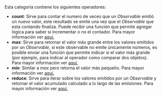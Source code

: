 Esta categoría contiene los siguientes operadores:

- **count**: Sirve para contar el numero de veces que un *Observable* emitió un nuevo valor, este resultado se emite una vez que el *Observable* que esta contando finaliza. Puede recibir una función que permite agregar lógica para saber si incrementar o no el contador. Para mayor información ver [aquí.](https://rxjs.dev/api/operators/count)
- **max**: Sirve para retornar el valor más grande entre los valores emitidos por un *Observable*, si este observable no emite únicamente números, es posible enviar una función que permite indicar si el valor más grande (por ejemplo, para indicar al operador como comparar dos objetos). Para mayor información ver [aquí.](https://rxjs.dev/api/operators/max)
- **min**: Similar a *max* pero retorna el valor más pequeño. Para mayor información ver [aquí.](https://rxjs.dev/api/operators/min)
- **reduce**: Sirve para iterar sobre los valores emitidos por un *Observable* y retornar el valor acumulado calculado a lo largo de las emisiones. Para mayor información ver [aquí.](https://rxjs.dev/api/operators/reduce)